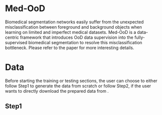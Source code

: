 # Med-OoD
Biomedical segmentation networks easily suffer from the unexpected misclassification between foreground and background objects when learning on limited and imperfect medical datasets. Med-OoD is a data-centric framework that introduces OoD data supervision into the fully-supervised biomedical segmentation to resolve this misclassification bottleneck. Please refer to the paper for more interesting details. 

# Data
Before starting the training or testing sections, the user can choose to either follow Step1 to generate the data from scratch or follow Step2, if the user wants to directly download the prepared data from .
## Step1
